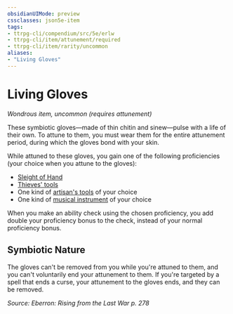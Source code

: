 ```yaml
---
obsidianUIMode: preview
cssclasses: json5e-item
tags:
- ttrpg-cli/compendium/src/5e/erlw
- ttrpg-cli/item/attunement/required
- ttrpg-cli/item/rarity/uncommon
aliases: 
- "Living Gloves"
---
```

# Living Gloves
*Wondrous item, uncommon (requires attunement)*  



These symbiotic gloves—made of thin chitin and sinew—pulse with a life of their own. To attune to them, you must wear them for the entire attunement period, during which the gloves bond with your skin.

While attuned to these gloves, you gain one of the following proficiencies (your choice when you attune to the gloves):

- [Sleight of Hand](Misc%20Files/CLI/rules/skills.md#Sleight%20of%20Hand)  
- [Thieves' tools](Misc%20Files/CLI/compendium/items/thieves-tools-xphb.md)  
- One kind of [artisan's tools](Misc%20Files/CLI/compendium/items/artisans-tools-xphb.md) of your choice  
- One kind of [musical instrument](Misc%20Files/CLI/compendium/items/musical-instrument-xphb.md) of your choice  

When you make an ability check using the chosen proficiency, you add double your proficiency bonus to the check, instead of your normal proficiency bonus.

## Symbiotic Nature

The gloves can't be removed from you while you're attuned to them, and you can't voluntarily end your attunement to them. If you're targeted by a spell that ends a curse, your attunement to the gloves ends, and they can be removed.

*Source: Eberron: Rising from the Last War p. 278*